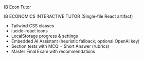 IB Econ Tutor

IB ECONOMICS INTERACTIVE TUTOR (Single-file React artifact)
 * Tailwind CSS classes
 * lucide-react icons
 * LocalStorage progress & settings
 * Embedded AI Assistant (heuristic fallback; optional OpenAI key)
 * Section tests with MCQ + Short Answer (rubrics)
 * Master Final Exam with recommendations
